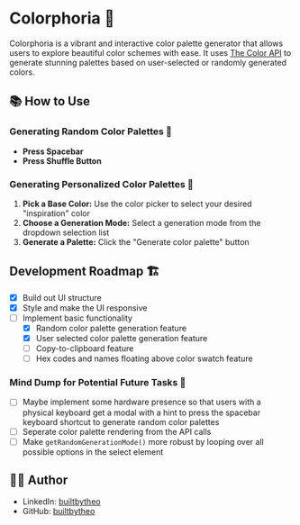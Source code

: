 # Colorphoria 🎨

Colorphoria is a vibrant and interactive color palette generator that allows users to explore beautiful color schemes with ease. It uses [The Color API](https://www.thecolorapi.com/) to generate stunning palettes based on user-selected or randomly generated colors.

## 📚 How to Use

### Generating Random Color Palettes 🔀

- **Press Spacebar**
- **Press Shuffle Button**

### Generating Personalized Color Palettes 👤

1. **Pick a Base Color:** Use the color picker to select your desired "inspiration" color
2. **Choose a Generation Mode:** Select a generation mode from the dropdown selection list
3. **Generate a Palette:** Click the "Generate color palette" button

## Development Roadmap 🏗️

- [x] Build out UI structure
- [x] Style and make the UI responsive
- [ ] Implement basic functionality
  - [x] Random color palette generation feature
  - [x] User selected color palette generation feature
  - [ ] Copy-to-clipboard feature
  - [ ] Hex codes and names floating above color swatch feature

### Mind Dump for Potential Future Tasks 🧠

- [ ] Maybe implement some hardware presence so that users with a physical keyboard get a modal with a hint to press the spacebar keyboard shortcut to generate random color palettes
- [ ] Seperate color palette rendering from the API calls
- [ ] Make `getRandomGenerationMode()` more robust by looping over all possible options in the select element

## 👨‍💻 Author

- LinkedIn: [builtbytheo](https://www.linkedin.com/in/builtbytheo/)
- GitHub: [builtbytheo](https://github.com/builtbytheo)

